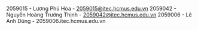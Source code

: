 2059015 - Lương Phú Hòa - 2059015@itec.hcmus.edu.vn
2059042 - Nguyễn Hoàng Trường Thịnh - 2059042@itec.hcmus.edu.vn
2059006 - Lê Anh Dũng - 2059006.itec.hcmus.edu.vn